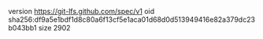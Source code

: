 version https://git-lfs.github.com/spec/v1
oid sha256:df9a5e1bdf1d8c80a6f13cf5e1aca01d68d0d513949416e82a379dc23b043bb1
size 2902
